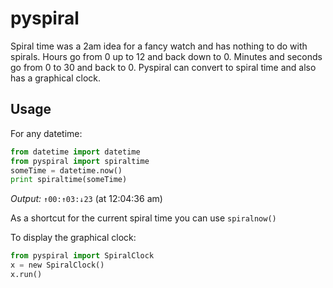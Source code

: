 # pyspiral

Spiral time was a 2am idea for a fancy watch and has nothing to do with spirals. Hours go from 0 up to 12 and back down to 0. Minutes and seconds go from 0 to 30 and back to 0. Pyspiral can convert to spiral time and also has a graphical clock.

## Usage
For any datetime:

```python
from datetime import datetime
from pyspiral import spiraltime
someTime = datetime.now()
print spiraltime(someTime)
```

*Output:* ```↑00:↑03:↓23``` (at 12:04:36 am)

As a shortcut for the current spiral time you can use ```spiralnow()```

To display the graphical clock:

```python
from pyspiral import SpiralClock
x = new SpiralClock()
x.run()
```